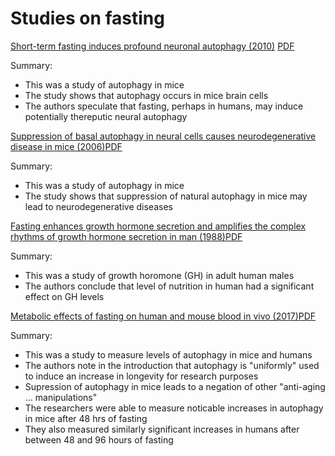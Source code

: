 # Studies on fasting

[Short-term fasting induces profound neuronal autophagy (2010)](https://www.tandfonline.com/doi/full/10.4161/auto.6.6.12376) [PDF](alirezaei_2010.pdf)

Summary:

* This was a study of autophagy in mice
* The study shows that autophagy occurs in mice brain cells
* The authors speculate that fasting, perhaps in humans, may induce potentially thereputic neural autophagy


[Suppression of basal autophagy in neural cells causes neurodegenerative disease in mice (2006)](https://www.nature.com/articles/nature04724)[PDF](hara_2006.pdf)

Summary:

* This was a study of autophagy in mice
* The study shows that suppression of natural autophagy in mice may lead to neurodegenerative diseases

[Fasting enhances growth hormone secretion and amplifies the complex rhythms of growth hormone secretion in man (1988)](https://www.ncbi.nlm.nih.gov/pmc/articles/PMC329619/)[PDF](ho_1988.pdf)

Summary:

* This was a study of growth horomone (GH) in adult human males
* The authors conclude that level of nutrition in human had a significant effect on GH levels


[Metabolic effects of fasting on human and mouse blood in vivo (2017)](https://pubmed.ncbi.nlm.nih.gov/28059587/)[PDF](pietrocola_2017.pdf)

Summary:

* This was a study to measure levels of autophagy in mice and humans
* The authors note in the introduction that autophagy is "uniformly" used to induce an increase in longevity for research purposes
* Supression of autophagy in mice leads to a negation of other "anti-aging ... manipulations"
* The researchers were able to measure noticable increases in autophagy in mice after 48 hrs of fasting
* They also measured similarly significant increases in humans after between 48 and 96 hours of fasting

